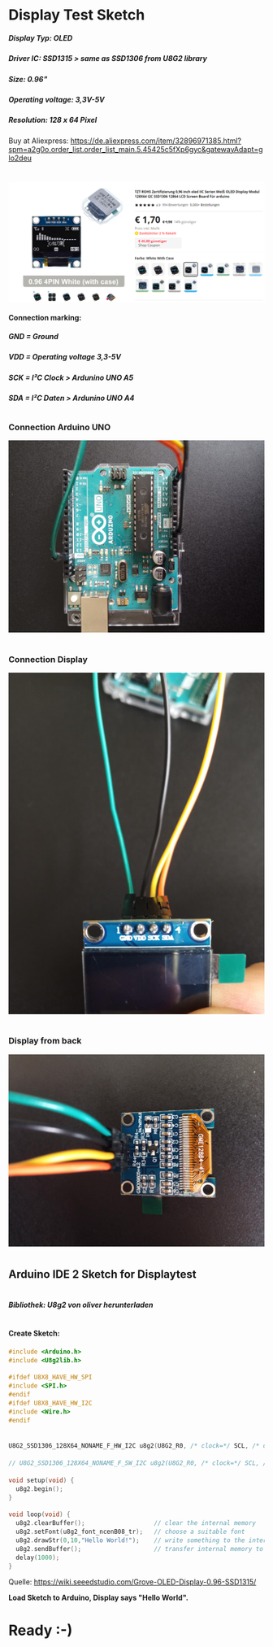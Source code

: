 # Display Test Sketch
##### Display Typ:  OLED
##### Driver IC:   SSD1315 > same as SSD1306 from U8G2 library
##### Size: 0.96"
##### Operating voltage: 3,3V-5V
##### Resolution: 128 x 64 Pixel
Buy at Aliexpress: https://de.aliexpress.com/item/32896971385.html?spm=a2g0o.order_list.order_list_main.5.45425c5fXp6gyc&gatewayAdapt=glo2deu
#
![Offer Display](../images/OLEDAngebotAliexpress.png)

#### Connection marking:
##### GND = Ground
##### VDD = Operating voltage 3,3-5V
##### SCK = I²C Clock > Ardunino UNO A5
##### SDA = I²C Daten > Ardunino UNO A4
#
### Connection Arduino UNO
![UNO](../images/OLEDAnschlussArdunioUNO.jpg)
#
### Connection Display
![Display](../images/OLEDAnschlussDisplay.jpg)
#
### Display from back
![Display back](../images/OLEDAnschlussHinten.jpg)
#
## Arduino IDE 2 Sketch for Displaytest
#
##### Bibliothek: **U8g2** von oliver herunterladen
#
#### Create Sketch:

```c++
#include <Arduino.h>
#include <U8g2lib.h>

#ifdef U8X8_HAVE_HW_SPI
#include <SPI.h>
#endif
#ifdef U8X8_HAVE_HW_I2C
#include <Wire.h>
#endif


U8G2_SSD1306_128X64_NONAME_F_HW_I2C u8g2(U8G2_R0, /* clock=*/ SCL, /* data=*/ SDA, /* reset=*/ U8X8_PIN_NONE);  // High speed I2C

// U8G2_SSD1306_128X64_NONAME_F_SW_I2C u8g2(U8G2_R0, /* clock=*/ SCL, /* data=*/ SDA, /* reset=*/ U8X8_PIN_NONE);    //Low spped I2C

void setup(void) {
  u8g2.begin();
}

void loop(void) {
  u8g2.clearBuffer();                   // clear the internal memory
  u8g2.setFont(u8g2_font_ncenB08_tr);   // choose a suitable font
  u8g2.drawStr(0,10,"Hello World!");    // write something to the internal memory
  u8g2.sendBuffer();                    // transfer internal memory to the display
  delay(1000);  
}

```
Quelle: https://wiki.seeedstudio.com/Grove-OLED-Display-0.96-SSD1315/

 **Load Sketch to Arduino, Display says "Hello World".**

 # Ready :-)





